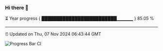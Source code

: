 ### Hi there 👋

⏳ Year progress { █████████████████████████▁▁▁▁▁ } 85.05 %

---

⏰ Updated on Thu, 07 Nov 2024 06:43:44 GMT

![Progress Bar CI](https://github.com/IshwaranRudhara/GIT-ACTION/workflows/Progress%20Bar%20CI/badge.svg)
